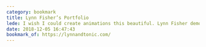 ```yaml
---
category: bookmark
title: Lynn Fisher’s Portfolio
lede: I wish I could create animations this beautiful. Lynn Fisher demonstrates her god-like abilities with yet another gorgeous portfolio redesign. Check out the archive of her previous designs, too. They’re remarkable.
date: 2018-12-05 16:47:43
bookmark_of: https://lynnandtonic.com/
---
```




